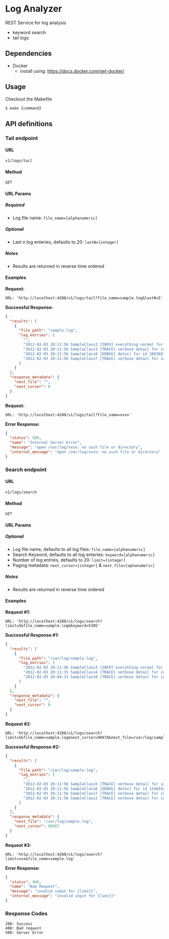 # Log Analyzer
REST Service for log analysis 
- keyword search
- tail logs

## Dependencies
* Docker
  * install using: https://docs.docker.com/get-docker/

## Usage
Checkout the Makefile
```bash
$ make {command}
``` 

## API definitions


### Tail endpoint
#### URL 
`v1/logs/tail`

#### Method 
`GET`

#### URL Params

##### Required
* Log file name: `file_name=[alphanumeric]`

##### Optional
* Last n log enteries, defaults to 20: `lastN=[integer]`

##### Notes
* Results are returned in reverse time ordered

#### Examples
**Request:**
```
URL: 'http://localhost:4200/v1/logs/tail?file_name=sample.log&lastN=5' 
```
**Successful Response:**
```json
{
  "results": [
    {
      "file_path": "sample.log",
      "log_entries": [
        "",
        "2012-02-03 20:11:56 SampleClass3 [INFO] everything normal for id 530537821",
        "2012-02-03 20:11:56 SampleClass3 [TRACE] verbose detail for id 1718828806",
        "2012-02-03 20:11:56 SampleClass8 [DEBUG] detail for id 2083681507",
        "2012-02-03 20:11:56 SampleClass7 [TRACE] verbose detail for id 1560323914"
      ]
    }
  ],
  "response_metadata": {
    "next_file": "",
    "next_cursor": 0
  }
} 
```

**Request:**
```
URL: 'http://localhost:4200/v1/logs/tail?file_name=xxxx' 
```
**Error Response:**
```json
{
  "status": 500,
  "name": "Internal Server Error",
  "message": "open /var/log/xxxx: no such file or directory",
  "internal_message": "open /var/log/xxxx: no such file or directory"
}
```


### Search endpoint
#### URL
`v1/logs/search`

#### Method
`GET`

#### URL Params
##### Optional
* Log file name, defaults to all log files: `file_name=[alphanumeric]`
* Search Keyword, defaults to all log enteries: `keyword=[alphanumeric]`
* Number of log entries, defaults to 20: `limit=[integer]`
* Paging metadata: `next_cursor=[integer]` & `next_file=[aphanumeric]`

##### Notes
* Results are returned in reverse time ordered

#### Examples
**Request #1:**
```
URL: 'http://localhost:4200/v1/logs/search?limit=5&file_name=sample.log&keyword=5305' 
```
**Successful Response #1:**
```json
{
  "results": [
    {
      "file_path": "/var/log/sample.log",
      "log_entries": [
        "2012-02-03 20:11:56 SampleClass3 [INFO] everything normal for id 530537821",
        "2012-02-03 20:11:35 SampleClass4 [TRACE] verbose detail for id 1530516857",
        "2012-02-03 20:04:31 SampleClass9 [TRACE] verbose detail for id 763035305"
      ]
    }
  ],
  "response_metadata": {
    "next_file": "",
    "next_cursor": 0
  }
} 
```

**Request #2:**
```
URL: 'http://localhost:4200/v1/logs/search?limit=5&file_name=sample.log&next_cursor=98978&next_file=/var/log/sample.log' 
```
**Successful Response #2:**
```json
{
  "results": [
    {
      "file_path": "/var/log/sample.log",
      "log_entries": [
        "",
        "2012-02-03 20:11:56 SampleClass5 [TRACE] verbose detail for id 990982084",
        "2012-02-03 20:11:56 SampleClass6 [DEBUG] detail for id 1546542023",
        "2012-02-03 20:11:56 SampleClass7 [TRACE] verbose detail for id 2067347557",
        "2012-02-03 20:11:56 SampleClass2 [TRACE] verbose detail for id 1414320436"
      ]
    }
  ],
  "response_metadata": {
    "next_file": "/var/log/sample.log",
    "next_cursor": 98687
  }
}
```

**Request #3:**
```
URL: 'http://localhost:4200/v1/logs/search?limit=xxx&file_name=sample.log' 
```
**Error Response:**
```json
{
  "status": 400,
  "name": "Bad Request",
  "message": "invalid input for {limit}",
  "internal_message": "invalid input for {limit}"
}
```


### Response Codes
```
200: Success
400: Bad request
500: Server Error
```

